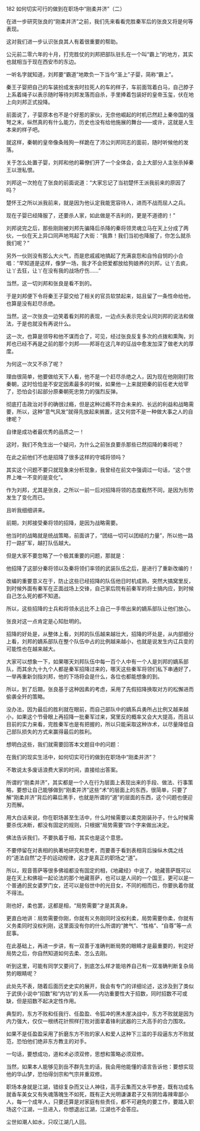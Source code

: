 182 如何切实可行的做到在职场中“刚柔并济”（二）



在进一步研究张良的“刚柔并济”之前，我们先来看看完胜秦军后的张良又将是何等表现。

这对我们进一步认识张良其人有着很重要的帮助。



公元前二零六年的十月，打完胜仗的刘邦把部队驻扎在一个叫“霸上”的地方，其实也就相当于现在西安市的东边。

一听名字就知道，刘邦要“霸道”地欺负一下当今“圣上”子婴，简称“霸上”。

秦王子婴把自己的车装扮成发丧时拉死人的车的样子，车前面驾着白马，自己脖子上系着绳子以表示随时等待刘邦发落而自杀，手里捧着包装好的皇帝玉玺，伏在地上向刘邦正式投降。



前面说了，子婴原本也不是个好惹的家伙，无奈他崛起的时机已然赶上秦帝国的强弩之末，纵然真的有什么能力，历史也没有给他施展的舞台——或许，这就是人生本来的样子吧。

就这样，秦朝的皇帝像条贱狗一样跪在了沛公刘邦同志的面前，随时听候他的发落。

关于怎么处置子婴，刘邦和他的幕僚们开了一个全体会，会上大部分人主张杀掉秦王以泄私恨。

刘邦这一次抢在了张良的前面说道：“大家忘记了当初楚怀王派我前来的原因了吗？

楚怀王之所以派我前来，就是因为他认定我能宽容待人，进而不战而屈人之兵。

现在子婴已经降服了，还要杀人家，如此做是不吉利的，更是不道德的！”



刘邦说完之后，那些刚刚被刘邦先骗降后杀降的秦将领灵魂立马在天上分成了两伙，一伙在天上异口同声地骂起了大街：“我靠！我们当初也降服了，你怎么就杀我们呢？”

另外一伙则没有那么大火气，而是悲戚戚地搞起了充满哀怨和自怜自悯的小合唱：“早知道是这样，像梦一场，我才不会把爱都放给狗娘养的刘邦，让丫去疯，让丫去狂，让丫在没有我的战场疗伤……”



当然，这一切刘邦和张良是看不到的。

于是刘邦便下令将秦王子婴交给了相关的官员软禁起来，姑且留了一条性命给他，也算是没有赶尽杀绝。

当然，这一次张良一边笑着看刘邦的表现，一边点头表示完全认同刘邦的说法和做法，于是也就没有再说什么。

这一次，也算是领导和他不谋而合了，可见，经过张良反复多次的点拨和熏陶，刘邦也已经不再是之前的那个刘邦——邦哥在这几年的征战中愈发加深了做老大的厚度。



为何这一次又不杀了呢？

理由很简单，他要做给天下人看，他不是一个赶尽杀绝之人，因为现在他刚刚打败秦朝，这时恰恰是不安定因素最多的时候，如果他一上来就把秦的前任老大给宰了，恐怕会引起部分原秦朝死忠势力的强烈反弹。

彻底打击政治对手的确很过瘾，但是这种过瘾不符合未来的、长远的利益和战略需要，所以，这种“意气风发”就得先放起来搁置，这又何尝不是一种做大事之人的自律呢？

自律是成功者最优秀的品质之一！

这时，我们不免生出一个疑问，为什么之前张良要杀那些已然招降的秦将呢？

在此之前他们不也是招降了很多这样的守城将领吗？

其实这个问题不要只就现象来分析现象，我曾经在前文中强调过一句话，“这个世界上唯一不变的是变化”。

作为刘邦，尤其是张良，之所以一前一后对招降将领的态度截然不同，是因为形势发生了变化而已。

且听我细细讲来。



前期，刘邦接受秦将领的招降，是因为战略需要。

他当时的战略就是统战策略，前面讲了，“团结一切可以团结的力量”，所以他一路打一路扩军，越打队伍越大。

但是大家不要忽略了一个极其重要的问题，那就是：

他招降了这部分秦将领以及秦将领们率领的武装队伍之后，是进行了重新改编的！

改编的重要意义在于，防止这些已经招降的队伍他日时机成熟，突然大搞窝里反，到时候外面有秦军在正面战场上交锋，自己家后院有前秦军的将士搞内应，到时候自己怎么死的都不知道。

所以，这些招降的士兵和将领永远比不上自己一手带出来的嫡系部队让他们放心。

张良对这一点肯定是心知肚明的。



招降的好处是，从整体上看，刘邦的队伍越来越壮大，招降的坏处是，从内部细分上看，刘邦的嫡系部队在整个队伍中占的比例越来越小，也就是说发生内讧兵变的可能性也在越来越大。

大家可以想象一下，如果哪天刘邦队伍中每一百个人中有一个人是刘邦的嫡系部队，而其余九十九个人都是秦军招降过来的，哪天这些秦军将领们私下串通好了，一举再重新剑指刘邦，他的下场将会是什么，各位也都能想象的到。

所以，到了后期，张良基于这种因素的考虑，采用了先假招降换取对方的松懈进而偷袭全歼的策略。

没办法，因为最后的胜利就在眼前，而自己部队中的嫡系兵勇所占比例又越来越小，如果这个节骨眼上再招降一批秦军过来，窝里反的概率又会大大提高，而且以目前的实力来看，完胜秦军也是有把握的，所以只能采取这种诈术，以尽量降低自己部队损失的方式来赢得最后的胜利。

想明白这些，我们就需要回答本文题目中的问题：

在我们的现实生活中，如何切实可行的做到在职场中“刚柔并济”？



不敢说太多废话浪费大家的时间，直接给出答案。

所谓的“刚柔并济”，其实都是一个人在行为层面上表现出来的手段、做法、行事策略，要想让自己能够做到“刚柔并济”这些“术”的层面上的东西，很简单，只要了解“刚柔并济”背后的幕后黑手，也就是所谓的“道”的层面的东西，这个问题也便迎刃而解。

用大白话来说，你在职场甚至生活中，什么时候需要以柔克刚装孙子，什么时候需要杀伐决断，都没有固定的规则，只根据“局势需要“四个字来做出决定。

佛法告诉我们，不要执着于相，其实也是这个意思。

不要停留在对表相的执著地研究和思考，而要善于看到表相背后操纵木偶之线的“道法自然”之手的运动规律，这才是真正的职场之“道”。

所以，观音菩萨等很多佛祖都没有固定的相，《地藏经》中说了，地藏菩萨既可以是在天上和佛祖一起论法的那个地藏菩萨，也可以是人间的一个国王，更可以是一个普通的民女婆罗门女，还可以是俗世中的光目女，不同的相而已，你要执着你就不得法。

刚也好，柔也罢，这都是相，“局势需要”才是其真身。

更直白地讲：局势需要你刚，你就有义务刚同时没权利柔，局势需要你柔，你就有义务柔同时没权利刚，这里面没有你的什么所谓的“脾气”、“性格”、“自尊”等一点屁事。



在此基础上，再进一步讲，有一双善于准确判断局势的眼睛才是最重要的，判定好局势之后，你自然知道如何去柔、怎么去刚。

听到这里，可能有同学又要问了，到底怎么样才能培养自己有一双准确判断复杂局势的眼睛呢？

此处先不表，随着后面历史史实的展开，我会有专门的详细论述，这涉及到了类似于武侠小说中“招数”和“内功”的关系——内功重要性大于招数，同时招数不可或缺，但是招数不起决定性作用。

典型的，东方不败和任我行、任盈盈、令狐冲的黑木崖决战中，东方不败就是因为内力强大，仅仅一根绣花针照样打败对面拿着锋利武器的三大高手的合力围攻。

如果不是任盈盈采用了折磨东方不败的家人和爱人这种下三滥的手段逼东方不败就范，恐怕他们绝非东方教主的对手。



一句话，要想成功，道和术必须双修，思想和策略必须双修。

当然，如果本人能够见到岳不群先生的话，我会用他能懂的语言告诉他：要想实现他的华山梦，恐怕得剑宗和气宗并重双修。

职场本身就是江湖，错综复杂而又让人神往，高手云集而又水平参差，既有功成名就香车美女又有失魂落魄生不如死，既有正大光明谦谦君子又有阴险毒辣卑鄙小人，每一个成年人，只要还算是对家庭有些责任，都不可避免的要工作，要踏入职场这个江湖，一旦进入，你想退出江湖，江湖也不会答应。

尘世如潮人如水，只叹江湖几人回。

